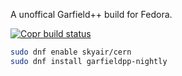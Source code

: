 A unoffical Garfield++ build for Fedora.

[![Copr build status](https://copr.fedorainfracloud.org/coprs/skyair/cern/package/garfieldpp-nightly/status_image/last_build.png)](https://copr.fedorainfracloud.org/coprs/skyair/cern/package/garfieldpp-nightly/)

``` Bash
sudo dnf enable skyair/cern
sudo dnf install garfieldpp-nightly
```
